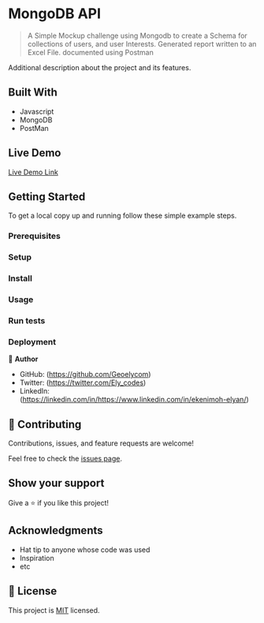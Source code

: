 
# MongoDB API

> A Simple Mockup challenge using Mongodb to create a Schema for collections of users, and user Interests. Generated report written to an Excel File. documented using Postman

Additional description about the project and its features.

## Built With

- Javascript
- MongoDB
- PostMan

## Live Demo

[Live Demo Link](https://livedemo.com)


## Getting Started



To get a local copy up and running follow these simple example steps.

### Prerequisites

### Setup

### Install

### Usage

### Run tests

### Deployment

👤 **Author**

- GitHub: (https://github.com/Geoelycom)
- Twitter: (https://twitter.com/Ely_codes)
- LinkedIn: (https://linkedin.com/in/https://www.linkedin.com/in/ekenimoh-elyan/)

## 🤝 Contributing

Contributions, issues, and feature requests are welcome!

Feel free to check the [issues page](../../issues/).

## Show your support

Give a ⭐️ if you like this project!

## Acknowledgments

- Hat tip to anyone whose code was used
- Inspiration
- etc

## 📝 License

This project is [MIT](./MIT.md) licensed.
